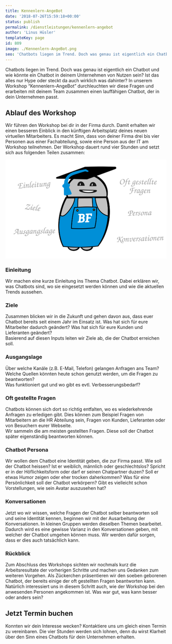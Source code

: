 ```yaml
---
title: Kennenlern-AngeBot
date: '2018-07-26T15:59:18+00:00'
status: publish
permalink: /dienstleistungen/kennenlern-angebot
author: 'Linus Hüsler'
templateKey: page
id: 809
image: ./Kennenlern-AngeBot.png
seo: 'Chatbots liegen im Trend. Doch was genau ist eigentlich ein Chatbot und wie könnte ein Chatbot in deinem Unternehmen von Nutzen sein? Dies und vieles mehr erfährst du in unserem Kennenlern-AngeBot Workshop.'
---
```


Chatbots liegen im Trend. Doch was genau ist eigentlich ein Chatbot und wie könnte ein Chatbot in deinem Unternehmen von Nutzen sein? Ist das alles nur Hype oder steckt da auch wirklich was dahinter? In unserem Workshop “Kennenlern-AngeBot” durchleuchten wir diese Fragen und erarbeiten mit deinem Team zusammen einen lauffähigen Chatbot, der in dein Unternehmen passt.

## Ablauf des Workshop

Wir führen den Workshop bei dir in der Firma durch. Damit erhalten wir einen besseren Einblick in den künftigen Arbeitsplatz deines neuen virtuellen Mitarbeiters. Es macht Sinn, dass von deiner Firma drei bis vier Personen aus einer Fachabteilung, sowie eine Person aus der IT am Workshop teilnehmen. Der Workshop dauert rund vier Stunden und setzt sich aus folgenden Teilen zusammen:

![Workshop Inhalt](Kennenlern-AngeBot.svg)

### Einleitung

Wir machen eine kurze Einleitung ins Thema Chatbot. Dabei erklären wir, was Chatbots sind, wo sie eingesetzt werden können und wie die aktuellen Trends aussehen.

### Ziele

Zusammen blicken wir in die Zukunft und gehen davon aus, dass euer Chatbot bereits seit einem Jahr im Einsatz ist. Was hat sich für eure Mitarbeiter dadurch geändert? Was hat sich für eure Kunden und Lieferanten geändert?  
Basierend auf diesen Inputs leiten wir Ziele ab, die der Chatbot erreichen soll.

### Ausgangslage

Über welche Kanäle (z.B. E-Mail, Telefon) gelangen Anfragen ans Team?  
Welche Quellen könnten heute schon genutzt werden, um die Fragen zu beantworten?  
Was funktioniert gut und wo gibt es evtl. Verbesserungsbedarf?

### Oft gestellte Fragen

Chatbots können sich dort so richtig entfalten, wo es wiederkehrende Anfragen zu erledigen gibt. Dies können zum Beispiel Fragen von Mitarbeitern an die HR Abteilung sein, Fragen von Kunden, Lieferanten oder von Besuchern eurer Webseite.  
Wir sammeln die am meisten gestellten Fragen. Diese soll der Chatbot später eigenständig beantworten können.

### Chatbot Persona

Wir wollen dem Chatbot eine Identität geben, die zur Firma passt. Wie soll der Chatbot heissen? Ist er weiblich, männlich oder geschlechtslos? Spricht er in der Höflichkeitsform oder darf er seinen Chatpartner duzen? Soll er etwas Humor zeigen oder eher trocken daherkommen? Was für eine Persönlichkeit soll der Chatbot verkörpern? Gibt es vielleicht schon Vorstellungen, wie sein Avatar auszusehen hat?

### Konversationen

Jetzt wo wir wissen, welche Fragen der Chatbot selber beantworten soll und seine Identität kennen, beginnen wir mit der Ausarbeitung der Konversationen. In kleinen Gruppen werden dieselben Themen bearbeitet. Dadurch wird es eine gewisse Varianz in den Konversationen geben, mit welcher der Chatbot umgehen können muss. Wir werden dafür sorgen, dass er dies auch tatsächlich kann.

### Rückblick

Zum Abschluss des Workshops sichten wir nochmals kurz die Arbeitsresultate der vorherigen Schritte und machen uns Gedanken zum weiteren Vorgehen. Als Zückerchen präsentieren wir den soeben geborenen Chatbot, der bereits einige der oft gestellten Fragen beantworten kann.  
Natürlich interessiert uns in diesem Schritt auch, wie der Workshop bei den anwesenden Personen angekommen ist. Was war gut, was kann besser oder anders sein?

## Jetzt Termin buchen

Konnten wir dein Interesse wecken? Kontaktiere uns um gleich einen Termin zu vereinbaren. Die vier Stunden werden sich lohnen, denn du wirst Klarheit über den Sinn eines Chatbots für dein Unternehmen erhalten.
